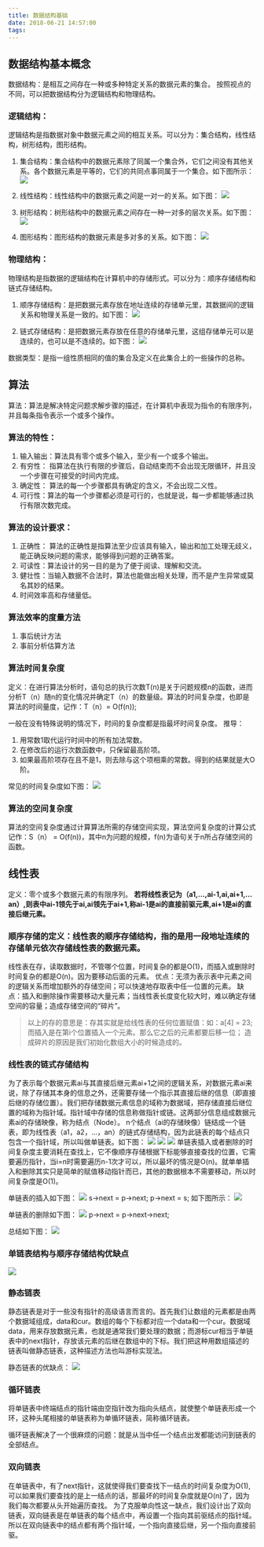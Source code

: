 ```yaml
---
title: 数据结构基础
date: 2018-06-21 14:57:00
tags:
---
```

## 数据结构基本概念
数据结构：是相互之间存在一种或多种特定关系的数据元素的集合。
按照视点的不同，可以把数据结构分为逻辑结构和物理结构。
### 逻辑结构：
逻辑结构是指数据对象中数据元素之间的相互关系。可以分为：集合结构，线性结构，树形结构，图形结构。
1. 集合结构：集合结构中的数据元素除了同属一个集合外，它们之间没有其他关系。各个数据元素是平等的，它们的共同点事同属于一个集合。如下图所示：
![](https://ws2.sinaimg.cn/large/006tKfTcly1fsiub27e1wj30pu0cw0tk.jpg)

2. 线性结构：线性结构中的数据元素之间是一对一的关系。如下图：
![](https://ws4.sinaimg.cn/large/006tKfTcly1fsiucm5rfkj30ny08kmxl.jpg)

3. 树形结构：树形结构中的数据元素之间存在一种一对多的层次关系。如下图：
![](https://ws4.sinaimg.cn/large/006tKfTcly1fsiudsafz1j30pq08kt99.jpg)

4. 图形结构：图形结构的数据元素是多对多的关系。如下图：
![](https://ws2.sinaimg.cn/large/006tKfTcly1fsiuf265ipj30to0b474z.jpg)

### 物理结构：
物理结构是指数据的逻辑结构在计算机中的存储形式。可以分为：顺序存储结构和链式存储结构。
1. 顺序存储结构：是把数据元素存放在地址连续的存储单元里，其数据间的逻辑关系和物理关系是一致的。如下图：
![](https://ws1.sinaimg.cn/large/006tKfTcly1fsiugqzchpj30u4032mxn.jpg)

2. 链式存储结构：是把数据元素存放在任意的存储单元里，这组存储单元可以是连续的，也可以是不连续的。如下图：
![](https://ws2.sinaimg.cn/large/006tKfTcly1fsiuj99g6kj30ng0cumxx.jpg)

数据类型：是指一组性质相同的值的集合及定义在此集合上的一些操作的总称。

## 算法
算法：算法是解决特定问题求解步骤的描述，在计算机中表现为指令的有限序列，并且每条指令表示一个或多个操作。
### 算法的特性：
1. 输入输出：算法具有零个或多个输入，至少有一个或多个输出。
2. 有穷性： 指算法在执行有限的步骤后，自动结束而不会出现无限循环，并且没一个步骤在可接受的时间内完成。
3. 确定性： 算法的每一个步骤都具有确定的含义，不会出现二义性。
4. 可行性：算法的每一个步骤都必须是可行的，也就是说，每一步都能够通过执行有限次数完成。

### 算法的设计要求：
1. 正确性： 算法的正确性是指算法至少应该具有输入，输出和加工处理无歧义，能正确反映问题的需求，能够得到问题的正确答案。
2. 可读性：算法设计的另一目的是为了便于阅读、理解和交流。
3. 健壮性：当输入数据不合法时，算法也能做出相关处理，而不是产生异常或莫名其妙的结果。
4. 时间效率高和存储量低。

### 算法效率的度量方法
1. 事后统计方法
2. 事前分析估算方法

### 算法时间复杂度
定义：在进行算法分析时，语句总的执行次数T(n)是关于问题规模n的函数，进而分析T（n）随n的变化情况并确定T（n）的数量级。算法的时间复杂度，也即是算法的时间量度，记作：T（n）= O(f(n));

一般在没有特殊说明的情况下，时间的复杂度都是指最坏时间复杂度。
推导：
1. 用常数1取代运行时间中的所有加法常数。
2. 在修改后的运行次数函数中，只保留最高阶项。
3. 如果最高阶项存在且不是1，则去除与这个项相乘的常数。得到的结果就是大O阶。

常见的时间复杂度如下图：
![](https://ws3.sinaimg.cn/large/006tKfTcly1fsiwe6xvahj31220nugqb.jpg)

### 算法的空间复杂度
算法的空间复杂度通过计算算法所需的存储空间实现，算法空间复杂度的计算公式记作：S（n） = O(f(n))，其中n为问题的规模，f(n)为语句关于n所占存储空间的函数。

## 线性表
定义：零个或多个数据元素的有限序列。
**若将线性表记为（a1,…,ai-1,ai,ai+1,…an）,则表中ai-1领先于ai,ai领先于ai+1,称ai-1是ai的直接前驱元素,ai+1是ai的直接后继元素。**
###  顺序存储的定义：线性表的顺序存储结构，指的是用一段地址连续的存储单元依次存储线性表的数据元素。

线性表在存，读取数据时，不管哪个位置，时间复杂的都是O(1)，而插入或删除时时间复杂的都是O(n)。因为要移动后面的元素。
优点：无须为表示表中元素之间的逻辑关系而增加额外的存储空间；可以快速地存取表中任一位置的元素。
缺点：插入和删除操作需要移动大量元素；当线性表长度变化较大时，难以确定存储空间的容量；造成存储空间的“碎片”。
> 以上的存的意思是：存其实就是给线性表的任何位置赋值：如：a[4] = 23; 而插入是在第i个位置插入一个元素。那么它之后的元素都要后移一位；
造成碎片的原因是我们初始化数组大小的时候造成的。

### 线性表的链式存储结构

为了表示每个数据元素ai与其直接后继元素ai+1之间的逻辑关系，对数据元素ai来说，除了存储其本身的信息之外，还需要存储一个指示其直接后继的信息（即直接后继的存储位置）。我们把存储数据元素信息的域称为数据域，把存储直接后继位置的域称为指针域。指针域中存储的信息称做指针或链。这两部分信息组成数据元素ai的存储映像，称为结点（Node）。
n个结点（ai的存储映像）链结成一个链表，即为线性表（a1，a2，...，an）的链式存储结构，因为此链表的每个结点只包含一个指针域，所以叫做单链表。如下图：
![](https://ws1.sinaimg.cn/large/006tKfTcly1fskxlpugb4j30xy098js9.jpg)
![](https://ws4.sinaimg.cn/large/006tKfTcly1fskxmsfyekj310w07sjsk.jpg)
![](https://ws3.sinaimg.cn/large/006tKfTcly1fskxrsnh3cj30rq0e4tbh.jpg)
单链表插入或者删除的时间复杂度主要消耗在查找上，它不像顺序存储根据下标能够直接查找的位置，它需要遍历指针，当i=n时需要遍历n-1次才可以，所以最坏的情况是O(n)。就单单插入和删除其实只是简单的赋值移动指针而已，其他的数据根本不需要移动，所以时间复杂度是O(1)。

单链表的插入如下图：
![](https://ws1.sinaimg.cn/large/006tKfTcly1fsl3e09gj9j30ya098jrt.jpg)
s->next = p->next; p->next = s;
如下图所示：
![](https://ws3.sinaimg.cn/large/006tKfTcly1fsl3co5r3pj30z008674o.jpg)

单链表的删除如下图：
![](https://ws4.sinaimg.cn/large/006tKfTcly1fsl3g9f7qrj311c088751.jpg)
p->next = p->next->next;

总结如下图：
![](https://ws2.sinaimg.cn/large/006tKfTcly1fsl3i0owucj30z80a6n0k.jpg)

### 单链表结构与顺序存储结构优缺点
![](https://ws2.sinaimg.cn/large/006tKfTcly1fsl3ppgey7j31040hmtcm.jpg)

### 静态链表
静态链表是对于一些没有指针的高级语言而言的。首先我们让数组的元素都是由两个数据域组成，data和cur。数组的每个下标都对应一个data和一个cur。数据域data，用来存放数据元素，也就是通常我们要处理的数据；而游标cur相当于单链表中的next指针，存放该元素的后继在数组中的下标。我们把这种用数组描述的链表叫做静态链表，这种描述方法也叫游标实现法。

静态链表的优缺点：
![](https://ws2.sinaimg.cn/large/006tKfTcly1fsvibww001j30zo0c476g.jpg)

### 循环链表
将单链表中终端结点的指针端由空指针改为指向头结点，就使整个单链表形成一个环，这种头尾相接的单链表称为单循环链表，简称循环链表。

循环链表解决了一个很麻烦的问题：就是从当中任一个结点出发都能访问到链表的全部结点。

### 双向链表
在单链表中，有了next指针，这就使得我们要查找下一结点的时间复杂度为O(1),可以如果我们要查找的是上一结点的话，那最坏的时间复杂度就是O(n)了，因为我们每次都要从头开始遍历查找。
为了克服单向性这一缺点，我们设计出了双向链表，双向链表是在单链表的每个结点中，再设置一个指向其前驱结点的指针域。所以在双向链表中的结点都有两个指针域，一个指向直接后继，另一个指向直接前驱。

